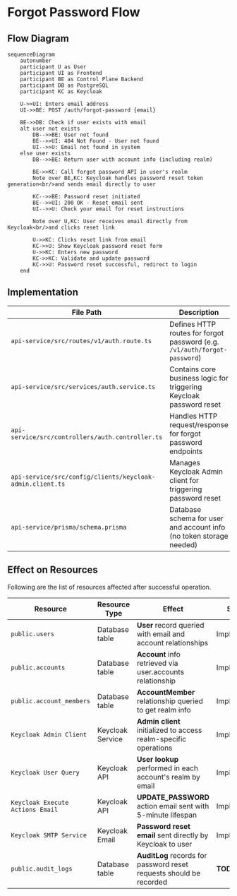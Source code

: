 # Forgot Password Flow

## Flow Diagram

```mermaid
sequenceDiagram
    autonumber
    participant U as User
    participant UI as Frontend
    participant BE as Control Plane Backend
    participant DB as PostgreSQL
    participant KC as Keycloak

    U->>UI: Enters email address
    UI->>BE: POST /auth/forgot-password {email}

    BE->>DB: Check if user exists with email
    alt user not exists
        DB-->>BE: User not found
        BE-->>UI: 404 Not Found - User not found
        UI-->>U: Email not found in system
    else user exists
        DB-->>BE: Return user with account info (including realm)

        BE->>KC: Call forgot password API in user's realm
        Note over BE,KC: Keycloak handles password reset token generation<br/>and sends email directly to user

        KC-->>BE: Password reset initiated
        BE-->>UI: 200 OK - Reset email sent
        UI-->>U: Check your email for reset instructions

        Note over U,KC: User receives email directly from Keycloak<br/>and clicks reset link

        U->>KC: Clicks reset link from email
        KC->>U: Show Keycloak password reset form
        U->>KC: Enters new password
        KC->>KC: Validate and update password
        KC->>U: Password reset successful, redirect to login
    end
```

## Implementation

| File Path                                                 | Description                                                               |
| --------------------------------------------------------- | ------------------------------------------------------------------------- |
| `api-service/src/routes/v1/auth.route.ts`                 | Defines HTTP routes for forgot password (e.g. `/v1/auth/forgot-password`) |
| `api-service/src/services/auth.service.ts`                | Contains core business logic for triggering Keycloak password reset       |
| `api-service/src/controllers/auth.controller.ts`          | Handles HTTP request/response for forgot password endpoints               |
| `api-service/src/config/clients/keycloak-admin.client.ts` | Manages Keycloak Admin client for triggering password reset               |
| `api-service/prisma/schema.prisma`                        | Database schema for user and account info (no token storage needed)       |

## Effect on Resources

Following are the list of resources affected after successful operation.

| Resource                         | Resource Type    | Effect                                                              | Status      |
| -------------------------------- | ---------------- | ------------------------------------------------------------------- | ----------- |
| `public.users`                   | Database table   | **User** record queried with email and account relationships        | Implemented |
| `public.accounts`                | Database table   | **Account** info retrieved via user.accounts relationship           | Implemented |
| `public.account_members`         | Database table   | **AccountMember** relationship queried to get realm info            | Implemented |
| `Keycloak Admin Client`          | Keycloak Service | **Admin client** initialized to access realm-specific operations    | Implemented |
| `Keycloak User Query`            | Keycloak API     | **User lookup** performed in each account's realm by email          | Implemented |
| `Keycloak Execute Actions Email` | Keycloak API     | **UPDATE_PASSWORD** action email sent with 5-minute lifespan        | Implemented |
| `Keycloak SMTP Service`          | Keycloak Email   | **Password reset email** sent directly by Keycloak to user          | Implemented |
| `public.audit_logs`              | Database table   | **AuditLog** records for password reset requests should be recorded | **TODO**    |

